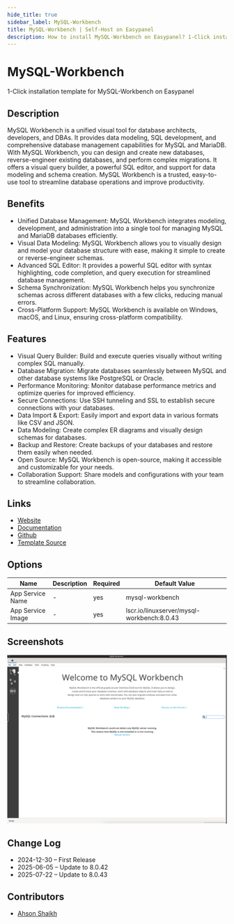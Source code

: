 ```yaml
---
hide_title: true
sidebar_label: MySQL-Workbench
title: MySQL-Workbench | Self-Host on Easypanel
description: How to install MySQL-Workbench on Easypanel? 1-Click installation template for MySQL-Workbench on Easypanel
---
```


<!-- generated -->

# MySQL-Workbench

1-Click installation template for MySQL-Workbench on Easypanel

## Description

MySQL Workbench is a unified visual tool for database architects, developers, and DBAs. It provides data modeling, SQL development, and comprehensive database management capabilities for MySQL and MariaDB. With MySQL Workbench, you can design and create new databases, reverse-engineer existing databases, and perform complex migrations. It offers a visual query builder, a powerful SQL editor, and support for data modeling and schema creation. MySQL Workbench is a trusted, easy-to-use tool to streamline database operations and improve productivity.

## Benefits

- Unified Database Management: MySQL Workbench integrates modeling, development, and administration into a single tool for managing MySQL and MariaDB databases efficiently.
- Visual Data Modeling: MySQL Workbench allows you to visually design and model your database structure with ease, making it simple to create or reverse-engineer schemas.
- Advanced SQL Editor: It provides a powerful SQL editor with syntax highlighting, code completion, and query execution for streamlined database management.
- Schema Synchronization: MySQL Workbench helps you synchronize schemas across different databases with a few clicks, reducing manual errors.
- Cross-Platform Support: MySQL Workbench is available on Windows, macOS, and Linux, ensuring cross-platform compatibility.

## Features

- Visual Query Builder: Build and execute queries visually without writing complex SQL manually.
- Database Migration: Migrate databases seamlessly between MySQL and other database systems like PostgreSQL or Oracle.
- Performance Monitoring: Monitor database performance metrics and optimize queries for improved efficiency.
- Secure Connections: Use SSH tunneling and SSL to establish secure connections with your databases.
- Data Import & Export: Easily import and export data in various formats like CSV and JSON.
- Data Modeling: Create complex ER diagrams and visually design schemas for databases.
- Backup and Restore: Create backups of your databases and restore them easily when needed.
- Open Source: MySQL Workbench is open-source, making it accessible and customizable for your needs.
- Collaboration Support: Share models and configurations with your team to streamline collaboration.

## Links

- [Website](https://www.mysql.com/products/workbench/)
- [Documentation](https://dev.mysql.com/doc/workbench/en/)
- [Github](https://github.com/mysql/mysql-workbench)
- [Template Source](https://github.com/easypanel-io/templates/tree/main/templates/mysql-workbench)

## Options

Name | Description | Required | Default Value
-|-|-|-
App Service Name | - | yes | mysql-workbench
App Service Image | - | yes | lscr.io/linuxserver/mysql-workbench:8.0.43

## Screenshots

![MySQL-Workbench Screenshot](./assets/screenshot.png)

## Change Log

- 2024-12-30 – First Release
- 2025-06-05 – Update to 8.0.42
- 2025-07-22 – Update to 8.0.43

## Contributors

- [Ahson Shaikh](https://github.com/Ahson-Shaikh)
